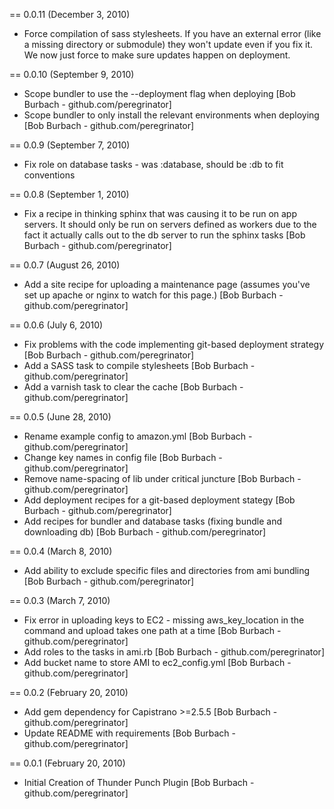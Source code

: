 == 0.0.11 (December 3, 2010)

* Force compilation of sass stylesheets. If you have an external error (like a missing directory or submodule) they won't update even if you fix it. We now just force to make sure updates happen on deployment.

== 0.0.10 (September 9, 2010)

* Scope bundler to use the --deployment flag when deploying [Bob Burbach - github.com/peregrinator]
* Scope bundler to only install the relevant environments when deploying [Bob Burbach - github.com/peregrinator]

== 0.0.9 (September 7, 2010)

* Fix role on database tasks - was :database, should be :db to fit conventions

== 0.0.8 (September 1, 2010)

* Fix a recipe in thinking sphinx that was causing it to be run on app servers. It should only be run on servers defined as workers due to the fact it actually calls out to the db server to run the sphinx tasks [Bob Burbach - github.com/peregrinator]

== 0.0.7 (August 26, 2010)

* Add a site recipe for uploading a maintenance page (assumes you've set up apache or nginx to watch for this page.) [Bob Burbach - github.com/peregrinator]

== 0.0.6 (July 6, 2010)

* Fix problems with the code implementing git-based deployment strategy [Bob Burbach - github.com/peregrinator]
* Add a SASS task to compile stylesheets [Bob Burbach - github.com/peregrinator]
* Add a varnish task to clear the cache [Bob Burbach - github.com/peregrinator]

== 0.0.5 (June 28, 2010)

* Rename example config to amazon.yml [Bob Burbach - github.com/peregrinator]
* Change key names in config file [Bob Burbach - github.com/peregrinator]
* Remove name-spacing of lib under critical juncture [Bob Burbach - github.com/peregrinator]
* Add deployment recipes for a git-based deployment stategy [Bob Burbach - github.com/peregrinator]
* Add recipes for bundler and database tasks (fixing bundle and downloading db) [Bob Burbach - github.com/peregrinator]

== 0.0.4 (March 8, 2010)

* Add ability to exclude specific files and directories from ami bundling [Bob Burbach - github.com/peregrinator]

== 0.0.3 (March 7, 2010)

* Fix error in uploading keys to EC2 - missing aws_key_location in the command and upload takes one path at a time [Bob Burbach - github.com/peregrinator]
* Add roles to the tasks in ami.rb [Bob Burbach - github.com/peregrinator]
* Add bucket name to store AMI to ec2_config.yml [Bob Burbach - github.com/peregrinator]

== 0.0.2 (February 20, 2010)

* Add gem dependency for Capistrano >=2.5.5 [Bob Burbach - github.com/peregrinator]
* Update README with requirements [Bob Burbach - github.com/peregrinator]

== 0.0.1 (February 20, 2010)

* Initial Creation of Thunder Punch Plugin [Bob Burbach - github.com/peregrinator]
